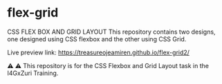 # flex-grid
CSS FLEX BOX AND GRID LAYOUT 
This repository contains two designs, one designed using CSS flexbox and the other using CSS Grid.


Live preview link:
https://treasureojeamiren.github.io/flex-grid2/


⚠️ ⚠️ This repository is for the CSS Flexbox and Grid Layout task in the I4GxZuri Training.


